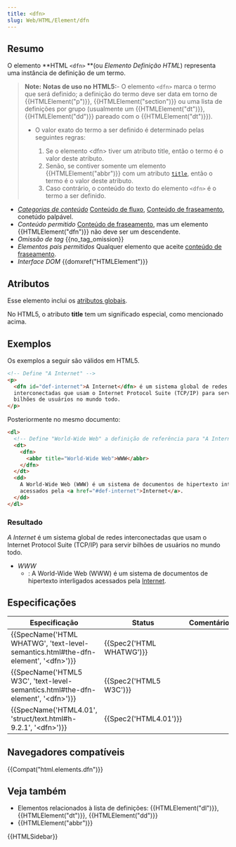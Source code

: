 ```yaml
---
title: <dfn>
slug: Web/HTML/Element/dfn
---
```


## Resumo

O elemento **HTML `<dfn>` **(ou _Elemento Definição_ _HTML_) representa uma instância de definição de um termo.

> **Note:** **Notas de uso no** **HTML5:**- O elemento `<dfn>` marca o termo que será definido; a definição do termo deve ser data em torno de {{HTMLElement("p")}}, {{HTMLElement("section")}} ou uma lista de definições por grupo (usualmente um {{HTMLElement("dt")}}, {{HTMLElement("dd")}} pareado com o {{HTMLElement("dt")}}).
>
> - O valor exato do termo a ser definido é determinado pelas seguintes regras:
>
>   1. Se o elemento \<dfn> tiver um atributo title, então o termo é o valor deste atributo.
>   2. Senão, se contiver somente um elemento {{HTMLElement("abbr")}} com um atributo [`title`](/pt-BR/docs/Web/HTML/Element/abbr#title), então o termo é o valor deste atributo.
>   3. Caso contrário, o conteúdo do texto do elemento `<dfn>` é o termo a ser definido.

- _[Categorias de conteúdo](/pt-BR/docs/HTML/Content_categories)_ [Conteúdo de fluxo](/pt-BR/docs/HTML/Content_categories#Flow_content), [Conteúdo de fraseamento](/pt-BR/docs/HTML/Content_categories#Phrasing_content), conetúdo palpável.
- _Conteúdo permitido_ [Conteúdo de fraseamento](/pt-BR/docs/HTML/Content_categories#Phrasing_content), mas um elemento {{HTMLElement("dfn")}} não deve ser um descendente.
- _Omissão de tag_ {{no_tag_omission}}
- _Elementos pais permitidos_ Qualquer elemento que aceite [conteúdo de fraseamento](/pt-BR/docs/HTML/Content_categories#Phrasing_content).
- _Interface DOM_ {{domxref("HTMLElement")}}

## Atributos

Esse elemento inclui os [atributos globais](/pt-BR/docs/HTML/Global_attributes).

No HTML5, o atributo **title** tem um significado especial, como mencionado acima.

## Exemplos

Os exemplos a seguir são válidos em HTML5.

```html
<!-- Define "A Internet" -->
<p>
  <dfn id="def-internet">A Internet</dfn> é um sistema global de redes
  interconectadas que usam o Internet Protocol Suite (TCP/IP) para servir
  bilhões de usuários no mundo todo.
</p>
```

Posteriormente no mesmo documento:

```html
<dl>
  <!-- Define "World-Wide Web" a definição de referência para "A Internet" -->
  <dt>
    <dfn>
      <abbr title="World-Wide Web">WWW</abbr>
    </dfn>
  </dt>
  <dd>
    A World-Wide Web (WWW) é um sistema de documentos de hipertexto interligados
    acessados pela <a href="#def-internet">Internet</a>.
  </dd>
</dl>
```

### Resultado

_A Internet_ é um sistema global de redes interconectadas que usam o Internet Protocol Suite (TCP/IP) para servir bilhões de usuários no mundo todo.

- _WWW_
  - : A World-Wide Web (WWW) é um sistema de documentos de hipertexto interligados acessados pela [Internet](#def-internet).

## Especificações

| Especificação                                                                           | Status                   | Comentário |
| --------------------------------------------------------------------------------------- | ------------------------ | ---------- |
| {{SpecName('HTML WHATWG', 'text-level-semantics.html#the-dfn-element', '&lt;dfn&gt;')}} | {{Spec2('HTML WHATWG')}} |            |
| {{SpecName('HTML5 W3C', 'text-level-semantics.html#the-dfn-element', '&lt;dfn&gt;')}}   | {{Spec2('HTML5 W3C')}}   |            |
| {{SpecName('HTML4.01', 'struct/text.html#h-9.2.1', '&lt;dfn&gt;')}}                     | {{Spec2('HTML4.01')}}    |            |

## Navegadores compatíveis

{{Compat("html.elements.dfn")}}

## Veja também

- Elementos relacionados à lista de definições: {{HTMLElement("dl")}}, {{HTMLElement("dt")}}, {{HTMLElement("dd")}}
- {{HTMLElement("abbr")}}

{{HTMLSidebar}}
